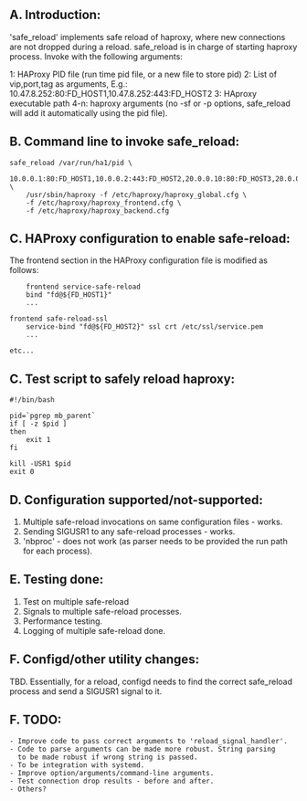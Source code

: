 A. Introduction:
----------------

'safe_reload' implements safe reload of haproxy, where new connections
are not dropped during a reload. safe_reload is in charge of starting
haproxy process. Invoke with the following arguments:

1:   HAProxy PID file (run time pid file, or a new file to store pid)
2:   List of vip,port,tag as arguments, E.g.:
	10.47.8.252:80:FD_HOST1,10.47.8.252:443:FD_HOST2
3:   HAproxy executable path
4-n: haproxy arguments (no -sf or -p options, safe_reload will add it
	automatically using the pid file).


B. Command line to invoke safe_reload:
---------------------------------------

	safe_reload /var/run/ha1/pid \
		10.0.0.1:80:FD_HOST1,10.0.0.2:443:FD_HOST2,20.0.0.10:80:FD_HOST3,20.0.0.11:443:FD_HOST4 \
		/usr/sbin/haproxy -f /etc/haproxy/haproxy_global.cfg \
		-f /etc/haproxy/haproxy_frontend.cfg \
		-f /etc/haproxy/haproxy_backend.cfg


C. HAProxy configuration to enable safe-reload:
-----------------------------------------------

The frontend section in the HAProxy configuration file is modified as
follows:


        frontend service-safe-reload
		bind "fd@${FD_HOST1}"
		...

	frontend safe-reload-ssl
		service-bind "fd@${FD_HOST2}" ssl crt /etc/ssl/service.pem
		...

	etc...


C. Test script to safely reload haproxy:
----------------------------------------

	#!/bin/bash

	pid=`pgrep mb_parent`
	if [ -z $pid ]
	then
		exit 1
	fi

	kill -USR1 $pid
	exit 0


D. Configuration supported/not-supported:
-----------------------------------------

1. Multiple safe-reload invocations on same configuration files - works.
2. Sending SIGUSR1 to any safe-reload processes - works.
3. 'nbproc' - does not work (as parser needs to be provided the run path
	for each process).


E. Testing done:
-----------------

1. Test on multiple safe-reload
2. Signals to multiple safe-reload processes.
3. Performance testing.
4. Logging of multiple safe-reload done.


F. Configd/other utility changes:
----------------------------------

TBD. Essentially, for a reload, configd needs to find the correct safe_reload
process and send a SIGUSR1 signal to it.


F. TODO:
---------

	- Improve code to pass correct arguments to 'reload_signal_handler'.
	- Code to parse arguments can be made more robust. String parsing
	  to be made robust if wrong string is passed.
	- To be integration with systemd.
	- Improve option/arguments/command-line arguments.
	- Test connection drop results - before and after.
	- Others?
